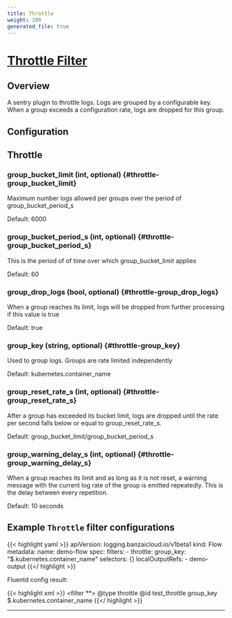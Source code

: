 ```yaml
---
title: Throttle
weight: 200
generated_file: true
---
```


# [Throttle Filter](https://github.com/rubrikinc/fluent-plugin-throttle)
## Overview
 A sentry plugin to throttle logs. Logs are grouped by a configurable key. When a group exceeds a configuration rate, logs are dropped for this group.

## Configuration
## Throttle

### group_bucket_limit (int, optional) {#throttle-group_bucket_limit}

Maximum number logs allowed per groups over the period of group_bucket_period_s

Default: 6000

### group_bucket_period_s (int, optional) {#throttle-group_bucket_period_s}

This is the period of of time over which group_bucket_limit applies

Default: 60

### group_drop_logs (bool, optional) {#throttle-group_drop_logs}

When a group reaches its limit, logs will be dropped from further processing if this value is true

Default: true

### group_key (string, optional) {#throttle-group_key}

Used to group logs. Groups are rate limited independently

Default: kubernetes.container_name

### group_reset_rate_s (int, optional) {#throttle-group_reset_rate_s}

After a group has exceeded its bucket limit, logs are dropped until the rate per second falls below or equal to group_reset_rate_s.

Default: group_bucket_limit/group_bucket_period_s

### group_warning_delay_s (int, optional) {#throttle-group_warning_delay_s}

When a group reaches its limit and as long as it is not reset, a warning message with the current log rate of the group is emitted repeatedly. This is the delay between every repetition.

Default: 10 seconds




## Example `Throttle` filter configurations

{{< highlight yaml >}}
apiVersion: logging.banzaicloud.io/v1beta1
kind: Flow
metadata:
  name: demo-flow
spec:
  filters:
    - throttle:
        group_key: "$.kubernetes.container_name"
  selectors: {}
  localOutputRefs:
    - demo-output
{{</ highlight >}}

Fluentd config result:

{{< highlight xml >}}
<filter **>
  @type throttle
  @id test_throttle
  group_key $.kubernetes.container_name
</filter>
{{</ highlight >}}


---
